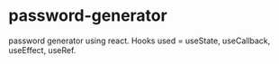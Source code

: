 # password-generator
password generator using react.
Hooks used = useState, useCallback, useEffect, useRef.
